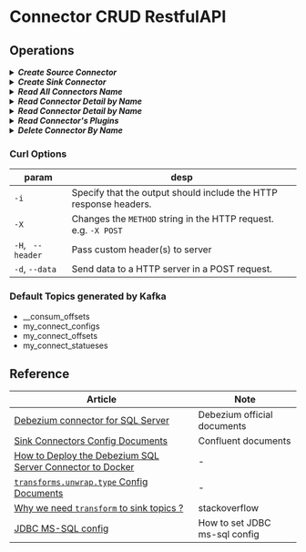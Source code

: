 # Connector CRUD RestfulAPI

## Operations
<details><summary><strong><em>Create Source Connector</em></strong></summary>

## Create Source Connector
| Setting | Value |
|-|-|
| **METHOD** | `POST` |
| **URL** | `localhost:8083/connectors` |
| **Content-Type** | `application/json` |
| **Accept** | `*/*` |

### SendData
```json
{
    "name": "source_test1",
    "config": {
        "connector.class": "io.debezium.connector.sqlserver.SqlServerConnector",
        "database.hostname": "sqlserver",
        "database.port": "1433",
        "database.user": "sa",
        "database.password": "Password!",
        "database.dbname": "source_db",
        "snapshot.mode": "schema_only",
        "decimal.handling.mode": "String",
        "heartbeat.interval.ms": "100",
        "database.history.kafka.bootstrap.servers": "kafka:9092",
        "database.server.name": "source_server",
        "database.history.kafka.topic": "source_server.dbhistory",
        "tombstones.on.delete": "false",
        "table.include.list": "dbo.test_table"
    }
}
```

### Field Introduction
| Field Name | Desp |
|-|-|
| `name` | 	The name of our connector when we register it with a Kafka Connect service. |
| `connector.class` | The name of this SQL Server connector class. |
| `database.hostname` | The address of the SQL Server instance. |
| `database.port` | The port number of the SQL Server instance. |
| `database.user` | The name of the SQL Server user |
| `database.password` | The password for the SQL Server user |
| `database.dbname` | The name of the database to capture changes from. |
| `database.server.name` | Kafka topics to which the connector writes, the Kafka Connect schema names. |
| `database.history.kafka.topic` | The name of the database history topic where the connector will write and recover DDL statements. This topic is for internal use only and should not be used by consumers. |
| `table.include.list` | `optional` A list of all tables whose changes Debezium should capture. Any table that is not included in table.include.list is excluded from capture. **By default, the connector captures all non-system tables for the designated schemas. Must not be used with table.exclude.list.** |
| | **Working with multiple tables**: If you want to create the source connector for multiple tables, you can use `,` to add the target source table.`{dbo.table1, dbo.table2,...}` |

- Working with multiple tables
```json
{
    "name": "source_test",
    "config": {
        ...
        // ADD MULTIPLE TABLE BY ','
        "table.include.list": "dbo.ACL_ESPlog, dbo.ANOTHER_TABLE"
    }
}
```
</details>


<details><summary><strong><em>Create Sink Connector</em></strong></summary>

## Create Sink Connector
| Setting | Value |
|-|-|
| **METHOD** | `POST` |
| **URL** | `localhost:8083/connectors` |
| **Content-Type** | `application/json` |
| **Accept** | `*/*` |

### SendData
```json
{
    "name": "sink_test",
    "config": {
        "connector.class": "io.confluent.connect.jdbc.JdbcSinkConnector",        
        "tasks.max":"1",
        "auto.create": true,
        "auto.evolve":true,
        "inser.mode":"upsert",
        "batch.size":3000,
        "delete.enabled":true,
        "pk.mode":"record_key",        
        "transforms":"unwrap,route,RenameField",
        "transforms.unwrap.type":"io.debezium.transforms.ExtractNewRecordState",
        "transforms.unwrap.drop.tombstones":"false",
        "transforms.route.type":"org.apache.kafka.connect.transforms.RegexRouter",
        "transforms.route.regex":"(?:[^.]+)\\.(?:[^.]+)\\.([^.]+)",
        "transforms.route.replacement":"$1",
        "transforms.RenameField.type":"org.apache.kafka.connect.transforms.ReplaceField$Value",
        "transforms.RenameField.renames":"Id:ExternalId,Name:ExternalName",
        // The below configs need to be modified
        "connection.url": "jdbc:sqlserver://172.19.0.2:1433;databaseName=sink;encrypt=true;trustServerCertificate=true;",
        "connection.user":"sa",
        "connection.password": "Password!",
        "pk.fields":"<the-table-primary-key>",
        "topics.regex":"sql_server_test\\.dbo\\.(test_table)",
    }
}
```
### Field Introduction
| Field Name | Desp |
|-|-|
| `connector.class` | To use the JDBC sink connector, specify the name of the connector class in the connector.class configuration property. |
| `insert.mode`| The supported modes are as follows: |
| | `insert` : Use standard SQL INSERT statements. |
| | `upsert` : Use the appropriate upsert semantics for the supported target database. Must add `pk.mode` and `pk.fields` when using `upsert` mode. |
| | `update` : Use the appropriate update semantics for the target database if it is supported |
| `auto.create`| Whether to automatically create the destination table based on record schema. |
| `auto.evolve`| Whether to automatically add columns in the table schema. |
| `batch.size` | Specifies how many records to attempt to batch together for insertion into the destination table, when possible. |
#### NOTICE: The below configs need to be modified
| | |
|-|-|
| `connection.url` | Connection url to your DB, e.g. `jdbc:sqlserver://localhost;instance=SQLEXPRESS;databaseName=db_name` |
| `connection.user` | Database user. |
| `connection.password` | Database password. |
| `pk.fields` |  It needs to be consistent with the primary key of the listening table. |
| `topics.regex` | Use regular expression to give target topics. |
| | **Working with multiple tables**: Use `\|` to create the sink connector for multiple tables.  |

- Working with multiple tables
```json
{
    "name": "sink_test",
    "config": {
        ...
        // ADD MULTIPLE TABLE BY '|'
        "topics.regex":"source_server\\.dbo\\.(ACL_ESPlog) | source_server\\.dbo\\.(ANOTHER_TABLE)",
    }
}
```
</details>

<details><summary><strong><em>Read All Connectors Name</em></strong></summary>

## Read All Connectors Name
| Setting | Value |
|-|-|
| **METHOD** | `GET` |
| **URL** | `localhost:8083/connectors` |

### **Response**:
```json
// Alive connectors name
[
    "sink_test1",
    "source_test1"
]
```
</details>

<details>
<summary><strong><em>Read Connector Detail by Name</em></strong></summary>


## Read Connector Detail by Name
| Setting | Value |
|-|-|
| **METHOD** | `GET` |
| **URL** | `localhost:8083/connectors/<target-connector-name>` |
| **Accept** | `*/*` |
### **Response**:
```json
{
    "name": "sink_test1",
    "config": {
        "connector.class": "io.confluent.connect.jdbc.JdbcSinkConnector",
        "transforms.RenameField.renames": "Id:ExternalId,Name:ExternalName",
        "connection.password": "Password!",
        "tasks.max": "1",
        "batch.size": "3000",
        "transforms": "unwrap,route,RenameField",
        "topics.regex": "source_server\\.dbo\\.(test_table)",
        "inser.mode": "upsert",
        "transforms.route.type": "org.apache.kafka.connect.transforms.RegexRouter",
        "transforms.route.regex": "(?:[^.]+)\\.(?:[^.]+)\\.([^.]+)",
        "delete.enabled": "true",
        "auto.evolve": "true",
        "connection.user": "sa",
        "transforms.unwrap.drop.tombstones": "false",
        "transforms.RenameField.type": "org.apache.kafka.connect.transforms.ReplaceField$Value",
        "name": "sink_test1",
        "auto.create": "true",
        "transforms.unwrap.type": "io.debezium.transforms.ExtractNewRecordState",
        "connection.url": "jdbc:sqlserver://sqlserver:1433;databaseName=sink_db;encrypt=true;trustServerCertificate=true;",
        "transforms.route.replacement": "$1",
        "pk.mode": "record_key",
        "pk.fields": "id"
    },
    "tasks": [
        {
            "connector": "sink_test1",
            "task": 0
        }
    ],
    "type": "sink"
}
```
</details>

<details>
<summary><strong><em>Read Connector Detail by Name</em></strong></summary>

## Read Connector Status by Name
| Setting | Value |
|-|-|
| **METHOD** | `GET` |
| **URL** | `localhost:8083/connectors/<target-connector-name>/status` |
| **Accept** | `*/*` |

### **Response**:
```json
{
    "name": "sink_test1",
    "connector": {
        "state": "RUNNING",
        "worker_id": "172.19.0.5:8083"
    },
    "tasks": [
        {
            "id": 0,
            "state": "RUNNING",
            "worker_id": "172.19.0.5:8083"
        }
    ],
    "type": "sink"
}
```
</details>




<details>
<summary><strong><em>Read Connector's Plugins</em></strong></summary>

## Read Connector Plugins
| Setting | Value |
|-|-|
| **METHOD** | `GET` |
| **URL** | `localhost:8083/connectors-plugins` |
| **Accept** | `*/*` |

### **Responese**:
```json
[
    {
        "class":"io.confluent.connect.jdbc.JdbcSinkConnector","type":"sink",
        "version":"10.5.1"
    },
    {
        "class":"io.confluent.connect.jdbc.JdbcSourceConnector","type":"source",
        "version":"10.5.1"
    },
    {
        "class":"io.debezium.connector.db2.Db2Connector","type":"source",
        "version":"1.9.4.Final"
    }
    ,
    {
        "class":"io.debezium.connector.mongodb.MongoDbConnector","type":"source",
        "version":"1.9.4.Final"
    },
    {
        "class":"io.debezium.connector.mysql.MySqlConnector","type":"source",
        "version":"1.9.4.Final"
    },
    {
        "class":"io.debezium.connector.oracle.OracleConnector","type":"source",
        "version":"1.9.4.Final"
    },
    {
        "class":"io.debezium.connector.postgresql.PostgresConnector","type":"source",
        "version":"1.9.4.Final"
    },
    {
        "class":"io.debezium.connector.sqlserver.SqlServerConnector","type":"source",
        "version":"1.9.4.Final"
    },
    {
        "class":"io.debezium.connector.vitess.VitessConnector","type":"source",
        "version":"1.9.4.Final"
    },
    {
        "class":"org.apache.kafka.connect.file.FileStreamSinkConnector","type":"sink",
        "version":"3.1.0"
    },
    {
        "class":"org.apache.kafka.connect.file.FileStreamSourceConnector",
        "type":"source",
        "version":"3.1.0"
    },
    {
        "class":"org.apache.kafka.connect.mirror.MirrorCheckpointConnector",
        "type":"source",
        "version":"1"
    },
    {
        "class":"org.apache.kafka.connect.mirror.MirrorHeartbeatConnector",
        "type":"source",
        "version":"1"
    },{
        "class":"org.apache.kafka.connect.mirror.MirrorSourceConnector","type":"source",
        "version":"1"
    }
]
```
</details>

<details>
<summary><strong><em>Delete Connector By Name</em></strong></summary>

## Delete Connector By Name
- **METHOD**: `DELETE`
- **URL**: `localhost:8083/connectors/<target-connector-name>`

## Curl Cheat Table
| Operate | Command | 
|-|-|
|Create Source Connector | curl -i -X POST -H "Accept:application/json" -H "Content-Type:application/json" localhost:8083/connectors/ -d "{\"name\": \"source_test1\",\"config\": {\"connector.class\": \"io.debezium.connector.sqlserver.SqlServerConnector\",\"database.hostname\": \"sqlserver\",\"database.port\": \"1433\",\"database.user\": \"sa\",\"database.password\": \"Password!\",\"database.dbname\": \"source_db\",\"snapshot.mode\": \"schema_only\",\"decimal.handling.mode\": \"String\",\"heartbeat.interval.ms\": \"100\",\"database.history.kafka.bootstrap.servers\": \"kafka:9092\",\"database.server.name\": \"source_server\",\"database.history.kafka.topic\": \"source_server.dbhistory\",\"tombstones.on.delete\": \"false\"}}" |
| Create Sink Connector | curl -i -X POST -H "Accept:application/json" -H "Content-Type:application/json" localhost:8083/connectors/ -d  '{"name": "sink_test1","config": {"connector.class": "io.confluent.connect.jdbc.JdbcSinkConnector","connection.url": "jdbc:sqlserver://sqlserver:1433;databaseName=sink_db2;encrypt=true;trustServerCertificate=true;","connection.user":"sa","connection.password": "Password!","tasks.max":"1","auto.create": true,"auto.evolve":true,"inser.mode":"upsert","batch.size":3000,"delete.enabled":true,"pk.mode":"record_key","pk.fields":"id","topics.regex":"source_server\\.dbo\\.(test_table)","transforms":"unwrap,route,RenameField","transforms.unwrap.type":"io.debezium.transforms.ExtractNewRecordState","transforms.unwrap.drop.tombstones":"false","transforms.route.type":"org.apache.kafka.connect.transforms.RegexRouter","transforms.route.regex":"(?:[^.]+)\\.(?:[^.]+)\\.([^.]+)","transforms.route.replacement":"$1","transforms.RenameField.type":"org.apache.kafka.connect.transforms.ReplaceField$Value","transforms.RenameField.renames":"Id:ExternalId,Name:ExternalName"}}' |
</details>


### Curl Options
| param | desp |
|-|-|
| `-i` | Specify that the output should include the HTTP response headers. |
| `-X` | Changes the `METHOD` string in the HTTP request. e.g. `-X POST` |
| `-H`, ` --header` | Pass custom header(s) to server |
| `-d`, `--data` | Send data to a HTTP server in a POST request.  |


### Default Topics generated by Kafka
- __consum_offsets
- my_connect_configs
- my_connect_offsets
- my_connect_statueses

## Reference
| Article | Note |
|-|-|
| [Debezium connector for SQL Server](https://debezium.io/documentation/reference/stable/connectors/sqlserver.html) | Debezium official documents |
| [Sink Connectors Config Documents](https://docs.confluent.io/platform/current/installation/configuration/connect/sink-connect-configs.html#sinkconnectorconfigs_topics) | Confluent documents |
| [How to Deploy the Debezium SQL Server Connector to Docker](https://nielsberglund.com/2021/08/07/how-to-deploy-the-debezium-sql-server-connector-to-docker/) | - |
| [`transforms.unwrap.type` Config Documents](https://debezium.io/documentation/reference/1.1/configuration/event-flattening.html) | - |
| [Why we need `transform` to sink topics ?](https://stackoverflow.com/questions/72381349/how-to-configure-a-pre-created-kafka-topic-as-a-sink-in-kafka-connect) | stackoverflow |
| [JDBC MS-SQL config](https://docs.confluent.io/kafka-connect-jdbc/current/sink-connector/sink_config_options.html) | How to set JDBC ms-sql config|